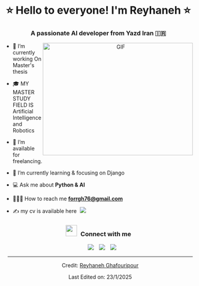 <h1 align="center">⭐️ Hello to everyone! I'm Reyhaneh ⭐️
	
<h3 align="center">A passionate AI developer from Yazd Iran &#127470;&#127479</h3>


<a target="_blank" align="center">
  <img align="right" top="500" height="300" width="400" alt="GIF" src="https://media3.giphy.com/media/v1.Y2lkPTc5MGI3NjExdXZxY3ZodG1sdjk5YjdqN2RqZTc5cGxoZ2hkM250bmQ1dDkyYTBqbSZlcD12MV9pbnRlcm5hbF9naWZfYnlfaWQmY3Q9Zw/L1R1tvI9svkIWwpVYr/giphy.gif">
</a>

- 🌱 I’m currently working On Master's thesis
  
- 🎓 MY MASTER STUDY FIELD IS Artificial Intelligence and Robotics
 
- 🤝 I’m available for freelancing.

- 🎯 I’m currently learning & focusing on Django 

- 💻 Ask me about **Python & AI**

- 👩🏻‍💻 How to reach me **forrgh76@gmail.com**

- ✍ my cv is available here
  <a style="margin-left: 5px;" target="_blank" href="https://github.com/reyhanegh/reyhaneh.io/blob/main/FARSIResume.pdf"><img src="https://img.icons8.com/?size=100&id=115648&format=png&color=000000" ></a>


<h3 align="center" > <img src="https://media.giphy.com/media/iY8CRBdQXODJSCERIr/giphy.gif" width="30" height="30" style="margin-right: 10px;">Connect with me </h3>

<p align="center">

 <div align="center"  class="icons-social" style="margin-left: 10px;">
        <!-- <a style="margin-left: 10px;"  target="_blank" href="https://www.linkedin.com/in/saurabhmchavan/">
			<img src="https://img.icons8.com/doodle/40/000000/linkedin--v2.png"></a> -->
        <a style="margin-left: 10px;" target="_blank" href="https://github.com/reyhanegh">
		<img src="https://img.icons8.com/doodle/40/000000/github--v1.png"></a>
		<!-- <a style="margin-left: 10px;" target="_blank" href="https://stackoverflow.com/users/12053852/saurabh-chavan?tab=profile">
				<img src="https://img.icons8.com/external-tal-revivo-color-tal-revivo/40/000000/external-stack-overflow-is-a-question-and-answer-site-for-professional-logo-color-tal-revivo.png"></a> -->
        <a style="margin-left: 10px;" target="_blank" href="https://instagram.com/mrs._.programmer">
			<img src="https://img.icons8.com/doodle/40/000000/instagram-new--v2.png"></a>
		<!-- <a style="margin-left: 10px;" target="_blank" href="https://twitter.com/100rabhcsmc">
			<img src="https://img.icons8.com/doodle/1x/twitter-squared--v2.png" ></a> -->
		<a style="margin-left: 10px;" target="_blank" href="https://www.youtube.com/@mrs.programmer9659">
				<img src="https://img.icons8.com/doodle/1x/youtube--v2.png" ></a>		
	

</p>

<!-- ### Blogs posts -->

<!-- BLOG-POST-LIST:START -->

<!-- - [Download Instagram profile picture using python](https://dev.to/100rabhcsmc/instagram-profile-picture-download-using-python-n2j)
- [Convert a image to sketch using python](https://dev.to/100rabhcsmc/convert-a-image-to-sketch-using-python-3ip1)
- [Upload your project/files in GitHub using commands](https://dev.to/100rabhcsmc/upload-your-project-files-in-github-using-commands-1hn8) -->
<!-- BLOG-POST-LIST:END -->

---

Credit: [Reyhaneh Ghafouripour](https://github.com/reyhanegh)

Last Edited on: 23/1/2025

</div>
